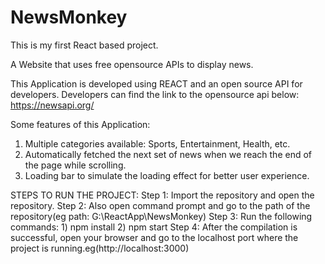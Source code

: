 # NewsMonkey
This is my first React based project.

A Website that uses free opensource APIs to display news. 

This Application is developed using REACT and an open source API for developers.
Developers can find the link to the opensource api below:
https://newsapi.org/

Some features of this Application:
1) Multiple categories available: Sports, Entertainment, Health, etc.
2) Automatically fetched the next set of news when we reach the end of the page while scrolling.
3) Loading bar to simulate the loading effect for better user experience.


STEPS TO RUN THE PROJECT:
Step 1: Import the repository and open the repository.
Step 2: Also open command prompt and go to the path of the repository(eg path: G:\ReactApp\NewsMonkey)
Step 3: Run the following commands:
        1) npm install
        2) npm start
Step 4: After the compilation is successful, open your browser and go to the localhost port where the project is running.eg(http://localhost:3000)



